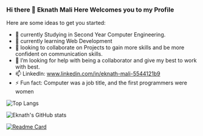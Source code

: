 ### Hi there 👋 Eknath Mali Here Welcomes you to my Profile

<!--
**eknathmali/eknathmali** is a ✨ _special_ ✨ repository because its `README.md` (this file) appears on your GitHub profile.
-->
Here are some ideas to get you started:

- 🔭 currently Studying in Second Year Computer Engineering.
- 🌱 currently learning Web Development
- 👯 looking to collaborate on Projects to gain more skills and be more confident on communication skills.
- 🤔 I’m looking for help with being a collaborator and give my best to work with best.
- 📫 Linkedln: www.linkedin.com/in/eknath-mali-5544121b9
- ⚡ Fun fact: Computer was a job title, and the first programmers were women

![Top Langs](https://github-readme-stats.vercel.app/api/top-langs/?username=eknathmali)

![Eknath's GitHub stats](https://github-readme-stats.vercel.app/api?username=eknathmali&show_icons=true&theme=blue-green)
               <!-- <br><b> Resume<b> -->
<!-- ![Readme Card](https://github-eknathmali/eknathmaliusername=eknathmali&repo=eknathmali) -->

                                   
<!-- ![Top Langs](https://github-eknathmali/Resume/top-langs/?username=eknathmali&exclude_repo=Resume,eknathmali.github.io) -->

[![Readme Card](https://github-readme-stats.vercel.app/api/pin/?username=eknathmali&eknathmali)](https://github.com/eknathmali/eknathmali)